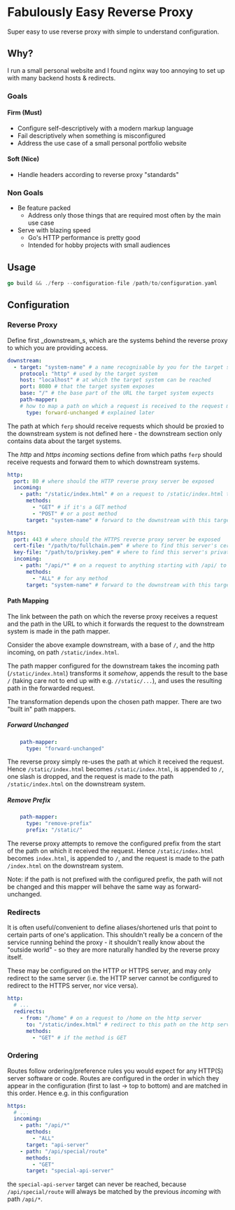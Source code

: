 # Fabulously Easy Reverse Proxy

Super easy to use reverse proxy with simple to understand configuration.

## Why?

I run a small personal website and I found nginx way too annoying to set up
with many backend hosts & redirects.

### Goals

#### Firm (Must)

- Configure self-descriptively with a modern markup language
- Fail descriptively when something is misconfigured
- Address the use case of a small personal portfolio website

#### Soft (Nice)

- Handle headers according to reverse proxy "standards"

### Non Goals

- Be feature packed
    - Address only those things that are required most often by the main use case
- Serve with blazing speed 
    - Go's HTTP performance is pretty good
    - Intended for hobby projects with small audiences

## Usage

```go
go build && ./ferp --configuration-file /path/to/configuration.yaml
```

## Configuration

### Reverse Proxy

Define first _downstream_s, which are the systems 
behind the reverse proxy to which you are providing access.

```yaml
downstream:
  - target: "system-name" # a name recognisable by you for the target system
    protocol: "http" # used by the target system
    host: "localhost" # at which the target system can be reached
    port: 8080 # that the target system exposes
    base: "/" # the base part of the URL the target system expects
    path-mapper: 
    # how to map a path on which a request is received to the request made to the target system
      type: forward-unchanged # explained later
```

The path at which `ferp` should receive requests which should
be proxied to the downstream system is not defined here - 
the downstream section only contains data about the target systems.

The _http_ and _https_  _incoming_ sections define from which paths
`ferp` should receive requests 
and forward them to which downstream systems.

```yaml
http:
  port: 80 # where should the HTTP reverse proxy server be exposed
  incoming:
    - path: "/static/index.html" # on a request to /static/index.html to the reverse proxy
      methods:
        - "GET" # if it's a GET method
        - "POST" # or a post method
      target: "system-name" # forward to the downstream with this target value

https:
  port: 443 # where should the HTTPS reverse proxy server be exposed
  cert-file: "/path/to/fullchain.pem" # where to find this server's cert file
  key-file: "/path/to/privkey.pem" # where to find this server's private key file
  incoming:
    - path: "/api/*" # on a request to anything starting with /api/ to the reverse proxy
      methods:
        - "ALL" # for any method
      target: "system-name" # forward to the downstream with this target value
```

#### Path Mapping

The link between the path on which the reverse proxy receives
a request and the path in the URL to which it forwards the
request to the downstream system is made in the path mapper.

Consider the above example downstream, with a base of `/`,
and the http incoming, on path `/static/index.html`.

The path mapper configured for the downstream takes the
incoming path (`/static/index.html`) transforms it _somehow_,
appends the result to the base `/` (taking care not to 
end up with e.g. `//static/...`), and uses the resulting
path in the forwarded request.

The transformation depends upon the chosen path mapper.
There are two "built in" path mappers.

##### Forward Unchanged

```yaml
    path-mapper:
      type: "forward-unchanged"
```

The reverse proxy simply re-uses the path at which it 
received the request. Hence `/static/index.html` becomes
`/static/index.html`, is appended to `/`, one slash 
is dropped, and the request is made to the path
`/static/index.html` on the downstream system.

##### Remove Prefix

```yaml
    path-mapper:
      type: "remove-prefix"
      prefix: "/static/"
```

The reverse proxy attempts to remove the configured prefix
from the start of the path on which it received the request.
Hence `/static/index.html` becomes `index.html`, 
is appended to `/`, and the request is made 
to the path `/index.html` on the downstream system.

Note: if the path is not prefixed with the configured prefix,
the path will not be changed and this mapper will behave
the same way as forward-unchanged.

### Redirects

It is often useful/convenient to define aliases/shortened urls
that point to certain parts of one's application. This shouldn't
really be a concern of the service running behind the proxy -
it shouldn't really know about the "outside world" - so they
are more naturally handled by the reverse proxy itself.

These may be configured on the HTTP or HTTPS server, and may
only redirect to the same server (i.e. the HTTP server cannot
be configured to redirect to the HTTPS server, nor vice versa).

```yaml
http:
  # ...
  redirects:
    - from: "/home" # on a request to /home on the http server
      to: "/static/index.html" # redirect to this path on the http server
      methods:
        - "GET" # if the method is GET
```

### Ordering

Routes follow ordering/preference rules you would expect
for any HTTP(S) server software or code. Routes are configured
in the order in which they appear in the configuration (first to 
last -> top to bottom) and are matched in this order.
Hence e.g. in this configuration

```yaml
https:
  # ...
  incoming:
    - path: "/api/*"
      methods:
        - "ALL"
      target: "api-server"
    - path: "/api/special/route"
      methods:
        - "GET"
      target: "special-api-server"
```

the `special-api-server` target can never be reached, because
`/api/special/route` will always be matched by the previous
_incoming_ with path `/api/*`.
